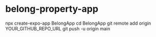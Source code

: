 # belong-property-app
npx create-expo-app BelongApp
cd BelongApp
git remote add origin YOUR_GITHUB_REPO_URL
git push -u origin main
